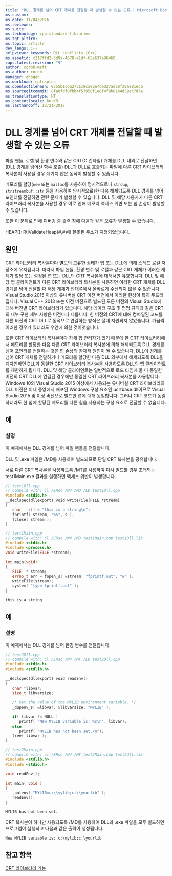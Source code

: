 ```yaml
---
title: "DLL 경계를 넘어 CRT 개체를 전달할 때 발생할 수 있는 오류 | Microsoft Docs"
ms.custom: 
ms.date: 11/04/2016
ms.reviewer: 
ms.suite: 
ms.technology: cpp-standard-libraries
ms.tgt_pltfrm: 
ms.topic: article
dev_langs: C++
helpviewer_keywords: DLL conflicts [C++]
ms.assetid: c217ffd2-5d9a-4678-a1df-62a637a96460
caps.latest.revision: "9"
author: corob-msft
ms.author: corob
manager: ghogen
ms.workload: cplusplus
ms.openlocfilehash: 0355b1c6a2731c9ca82e7ced37ad28f30a881eca
ms.sourcegitcommit: 8fa8fdf0fbb4f57950f1e8f4f9b81b4d39ec7d7a
ms.translationtype: HT
ms.contentlocale: ko-KR
ms.lasthandoff: 12/21/2017
---
```

# <a name="potential-errors-passing-crt-objects-across-dll-boundaries"></a>DLL 경계를 넘어 CRT 개체를 전달할 때 발생할 수 있는 오류
파일 핸들, 로캘 및 환경 변수와 같은 CRT(C 런타임) 개체를 DLL 내외로 전달하면(DLL 경계를 넘어선 함수 호출) DLL과 DLL로 호출되는 파일에 다른 CRT 라이브러리 복사본이 사용될 경우 예기치 않은 동작이 발생할 수 있습니다.  
  
 메모리를 할당(`new` 또는 `malloc`를 사용하여 명시적으로나 `strdup`, `strstreambuf::str` 등을 사용하여 암시적으로)한 다음 해제되도록 DLL 경계를 넘어 포인터를 전달하면 관련 문제가 발생할 수 있습니다. DLL 및 해당 사용자가 다른 CRT 라이브러리 복사본을 사용할 경우 이로 인해 메모리 액세스 위반 또는 힙 손상이 발생할 수 있습니다.  
  
 또한 이 문제로 인해 디버깅 중 출력 창에 다음과 같은 오류가 발생할 수 있습니다.  
  
 HEAP[]: RtlValidateHeap(#,#)에 잘못된 주소가 지정되었습니다.  
  
## <a name="causes"></a>원인  
 CRT 라이브러리 복사본마다 별도의 고유한 상태가 앱 또는 DLL에 의해 스레드 로컬 저장소에 유지됩니다. 따라서 파일 핸들, 환경 변수 및 로캘과 같은 CRT 개체가 이러한 개체가 할당 또는 설정된 앱 또는 DLL의 CRT 복사본에 대해서만 유효합니다. DLL 및 해당 앱 클라이언트가 다른 CRT 라이브러리 복사본을 사용하면 이러한 CRT 개체를 DLL 경계를 넘어 전달할 때 해당 개체가 반대쪽에서 올바르게 수신되지 않을 수 있습니다. Visual Studio 2015 이상의 유니버설 CRT 이전 버전에서 이러한 현상이 특히 두드러집니다. Visual C++ 2013 또는 이전 버전으로 빌드된 모든 버전의 Visual Studio에 대해 버전별 CRT 라이브러리가 있습니다. 해당 데이터 구조 및 명명 규칙과 같은 CRT의 내부 구현 세부 사항은 버전마다 다릅니다. 한 버전의 CRT에 대해 컴파일된 코드를 다른 버전의 CRT DLL로 동적으로 연결하는 방식은 절대 지원되지 않았습니다. 가끔씩 이러한 경우가 있더라도 우연에 의한 것이엇습니다.  
  
 또한 CRT 라이브러리 복사본마다 자체 힙 관리자가 있기 때문에 한 CRT 라이브러리에서 메모리를 할당한 다음 다른 CRT 라이브러리 복사본에 의해 해제되도록 DLL 경계를 넘어 포인터를 전달하는 것은 힙 손상의 잠재적 원인이 될 수 있습니다. DLL이 경계를 넘어 CRT 개체를 전달하거나 메모리를 할당한 다음 DLL 외부에서 해제되도록 DLL을 디자인하면 DLL과 동일한 CRT 라이브러리 복사본을 사용하도록 DLL의 앱 클라이언트를 제한하게 됩니다. DLL 및 해당 클라이언트는 일반적으로 로드 타임에 둘 다 동일한 버전의 CRT DLL에 연결된 경우에만 동일한 CRT 라이브러리 복사본을 사용합니다. Windows 10의 Visual Studio 2015 이상에서 사용되는 유니버설 CRT 라이브러리의 DLL 버전은 이제 중앙에서 배포된 Windows 구성 요소인 ucrtbase.dll이므로 Visual Studio 2015 및 이상 버전으로 빌드한 앱에 대해 동일합니다. 그러나 CRT 코드가 동일하더라도 한 힙에 할당된 메모리를 다른 힙을 사용하는 구성 요소로 전달할 수 없습니다.  
  
## <a name="example"></a>예  
  
### <a name="description"></a>설명  
 이 예제에서는 DLL 경계를 넘어 파일 핸들을 전달합니다.  
  
 DLL 및 .exe 파일은 /MD를 사용하여 빌드되므로 단일 CRT 복사본을 공유합니다.  
  
 서로 다른 CRT 복사본을 사용하도록 /MT를 사용하여 다시 빌드할 경우 초래되는 test1Main.exe 결과를 실행하면 액세스 위반이 발생합니다.  
  
```cpp  
// test1Dll.cpp  
// compile with: cl /EHsc /W4 /MD /LD test1Dll.cpp  
#include <stdio.h>  
__declspec(dllexport) void writeFile(FILE *stream)  
{  
   char   s[] = "this is a string\n";  
   fprintf( stream, "%s", s );  
   fclose( stream );  
}  
```  
  
```cpp  
// test1Main.cpp  
// compile with: cl /EHsc /W4 /MD test1Main.cpp test1Dll.lib  
#include <stdio.h>  
#include <process.h>  
void writeFile(FILE *stream);  
  
int main(void)  
{  
   FILE  * stream;  
   errno_t err = fopen_s( &stream, "fprintf.out", "w" );  
   writeFile(stream);  
   system( "type fprintf.out" );  
}  
```  
  
```Output  
this is a string  
```  
  
## <a name="example"></a>예  
  
### <a name="description"></a>설명  
 이 예제에서는 DLL 경계를 넘어 환경 변수를 전달합니다.  
  
```cpp  
// test2Dll.cpp  
// compile with: cl /EHsc /W4 /MT /LD test2Dll.cpp  
#include <stdio.h>  
#include <stdlib.h>  
  
__declspec(dllexport) void readEnv()  
{  
   char *libvar;  
   size_t libvarsize;  
  
   /* Get the value of the MYLIB environment variable. */   
   _dupenv_s( &libvar, &libvarsize, "MYLIB" );  
  
   if( libvar != NULL )  
      printf( "New MYLIB variable is: %s\n", libvar);  
   else  
      printf( "MYLIB has not been set.\n");  
   free( libvar );  
}  
```   
  
```cpp  
// test2Main.cpp  
// compile with: cl /EHsc /W4 /MT test2Main.cpp test2dll.lib   
#include <stdlib.h>  
#include <stdio.h>  
  
void readEnv();  
  
int main( void )  
{  
   _putenv( "MYLIB=c:\\mylib;c:\\yourlib" );  
   readEnv();  
}  
```  
  
```Output  
MYLIB has not been set.  
```  
  
 CRT 복사본이 하나만 사용되도록 /MD를 사용하여 DLL과 .exe 파일을 모두 빌드하면 프로그램이 실행되고 다음과 같은 출력이 생성됩니다.  
  
```  
New MYLIB variable is: c:\mylib;c:\yourlib  
```  
  
## <a name="see-also"></a>참고 항목  
 [CRT 라이브러리 기능](../c-runtime-library/crt-library-features.md)
